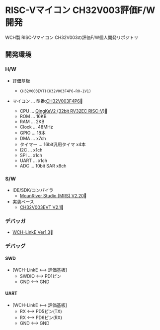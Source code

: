 # RISC-Vマイコン CH32V003評価F/W開発
WCH製 RISC-Vマイコン CH32V003の評価F/W個人開発リポジトリ

## 開発環境

### H/W

- 評価基板
  - `CH32V003EVT(CH32V003F4P6-R0-1V1)`

- マイコン ... 型番:[CH32V003F4P6](https://akizukidenshi.com/catalog/g/g118061/)🔗
  - CPU ... [QingKeV2 (32bit RV32EC RISC-V)](https://wch-ic.com/downloads/QingKeV2_Processor_Manual_PDF.html)🔗
  - ROM ... 16KB
  - RAM ... 2KB
  - Clock ... 48MHz
  - GPIO ... 18本
  - DMA ... x7ch
  - タイマー ... 16bit汎用タイマ x4本
  - I2C ... x1ch
  - SPI ... x1ch
  - UART ... x1ch
  - ADC ... 10bit SAR x8ch

### S/W

- IDE/SDK/コンパイラ
  - [MounRiver Studio (MRS) V2.20](https://www.mounriver.com/download)🔗
- 実装ベース
  - [CH32V003EVT V2.1](https://www.wch.cn/downloads/CH32V003EVT_ZIP.html)🔗

### デバッガ

- [WCH-LinkE Ver1.3](https://akizukidenshi.com/catalog/g/g118065)🔗

### デバッグ

#### SWD

- [WCH-LinkE <--> 評価基板]
  - SWDIO <--> PD1ピン
  - GND <--> GND

#### UART

- [WCH-LinkE <--> 評価基板]
  - RX <--> PD5ピン(TX)
  - RX <--> PD6ピン(RX)
  - GND <--> GND
